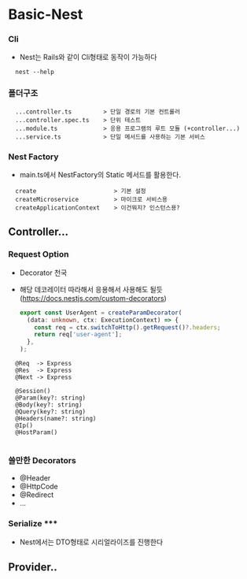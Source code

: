 # Basic-Nest

### Cli

- Nest는 Rails와 같이 Cli형태로 동작이 가능하다

```
  nest --help
```

### 폴더구조

```
  ...controller.ts         > 단일 경로의 기본 컨트롤러
  ...controller.spec.ts    > 단위 테스트
  ...module.ts             > 응용 프로그램의 루트 모듈 (+controller...)
  ...service.ts            > 단일 메서드를 사용하는 기본 서비스
```

### Nest Factory

- main.ts에서 NestFactory의 Static 메서드를 활용한다.

```
  create                      > 기본 설정
  createMicroservice          > 마이크로 서비스용
  createApplicationContext    > 이건뭐지? 인스턴스용?

```

## Controller...

### Request Option

- Decorator 천국
- 해당 데코레이터 따라해서 응용해서 사용해도 될듯 (https://docs.nestjs.com/custom-decorators)

  ```ts
  export const UserAgent = createParamDecorator(
    (data: unknown, ctx: ExecutionContext) => {
      const req = ctx.switchToHttp().getRequest()?.headers;
      return req['user-agent'];
    },
  );
  ```

```
  @Req  -> Express
  @Res  -> Express
  @Next -> Express

  @Session()
  @Param(key?: string)
  @Body(key?: string)
  @Query(key?: string)
  @Headers(name?: string)
  @Ip()
  @HostParam()


```

### 쓸만한 Decorators

- @Header
- @HttpCode
- @Redirect
- ...

### Serialize \*\*\*

- Nest에서는 DTO형태로 시리얼라이즈를 진행한다

## Provider..
